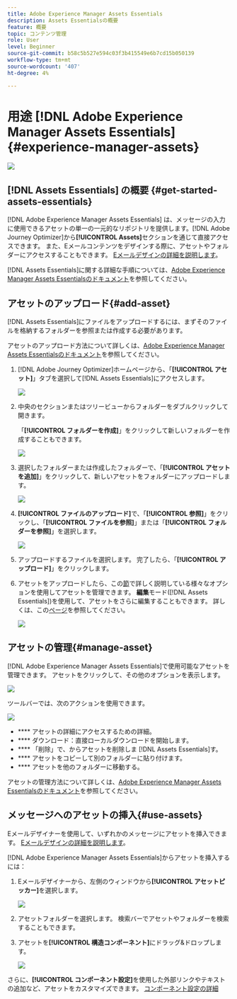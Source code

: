 ```yaml
---
title: Adobe Experience Manager Assets Essentials
description: Assets Essentialsの概要
feature: 概要
topic: コンテンツ管理
role: User
level: Beginner
source-git-commit: b58c5b527e594c03f3b415549e6b7cd15b050139
workflow-type: tm+mt
source-wordcount: '407'
ht-degree: 4%

---
```


# 用途 [!DNL Adobe Experience Manager Assets Essentials]  {#experience-manager-assets}

![](assets/do-not-localize/badge.png)

## [!DNL Assets Essentials] の概要 {#get-started-assets-essentials}

[!DNL Adobe Experience Manager Assets Essentials] は、メッセージの入力に使用できるアセットの単一の一元的なリポジトリを提供します。[!DNL Adobe Journey Optimizer]から&#x200B;**[!UICONTROL Assets]**&#x200B;セクションを通じて直接アクセスできます。 また、Eメールコンテンツをデザインする際に、アセットやフォルダーにアクセスすることもできます。 [Eメールデザインの詳細を説明します](design-emails.md)。

[!DNL Assets Essentials]に関する詳細な手順については、[Adobe Experience Manager Assets Essentialsのドキュメント](https://experienceleague.adobe.com/docs/experience-manager-assets-essentials/help/introduction.html)を参照してください。

## アセットのアップロード{#add-asset}

[!DNL Assets Essentials]にファイルをアップロードするには、まずそのファイルを格納するフォルダーを参照または作成する必要があります。

アセットのアップロード方法について詳しくは、[Adobe Experience Manager Assets Essentialsのドキュメント](https://experienceleague.adobe.com/docs/experience-manager-assets-essentials/help/add-delete-assets.html)を参照してください。

1. [!DNL Adobe Journey Optimizer]ホームページから、「**[!UICONTROL アセット]**」タブを選択して[!DNL Assets Essentials]にアクセスします。

   ![](assets/media_library_1.png)

1. 中央のセクションまたはツリービューからフォルダーをダブルクリックして開きます。

   「**[!UICONTROL フォルダーを作成]**」をクリックして新しいフォルダーを作成することもできます。

   ![](assets/media_library_8.png)

1. 選択したフォルダーまたは作成したフォルダーで、「**[!UICONTROL アセットを追加]**」をクリックして、新しいアセットをフォルダーにアップロードします。

   ![](assets/media_library_2.png)

1. **[!UICONTROL ファイルのアップロード]**&#x200B;で、「**[!UICONTROL 参照]**」をクリックし、「**[!UICONTROL ファイルを参照]**」または「**[!UICONTROL フォルダーを参照]**」を選択します。

   ![](assets/media_library_3.png)

1. アップロードするファイルを選択します。 完了したら、「**[!UICONTROL アップロード]**」をクリックします。

1. アセットをアップロードしたら、この[節](#manage-asset)で詳しく説明している様々なオプションを使用してアセットを管理できます。 **編集**&#x200B;モード([!DNL Assets Essentials])を使用して、アセットをさらに編集することもできます。 詳しくは、この[ページ](#edit-assets)を参照してください。

   ![](assets/media_library_12.png)

## アセットの管理{#manage-asset}

[!DNL Adobe Experience Manager Assets Essentials]で使用可能なアセットを管理できます。 アセットをクリックして、その他のオプションを表示します。

![](assets/media_library_12.png)

ツールバーでは、次のアクションを使用できます。

![](assets/media_library_4.png)

* **** アセットの詳細にアクセスするための詳細。
* **** ダウンロード：直接ローカルダウンロードを開始します。
* **** 「削除」で、からアセットを削除しま [!DNL Assets Essentials]す。
* **** アセットをコピーして別のフォルダーに貼り付けます。
* **** アセットを他のフォルダーに移動する。

アセットの管理方法について詳しくは、[Adobe Experience Manager Assets Essentialsのドキュメント](https://experienceleague.adobe.com/docs/experience-manager-assets-essentials/help/manage-assets.html)を参照してください。

## メッセージへのアセットの挿入{#use-assets}

Eメールデザイナーを使用して、いずれかのメッセージにアセットを挿入できます。 [Eメールデザインの詳細を説明します](design-emails.md)。

[!DNL Adobe Experience Manager Assets Essentials]からアセットを挿入するには：

1. Eメールデザイナーから、左側のウィンドウから&#x200B;**[!UICONTROL アセットピッカー]**&#x200B;を選択します。

   ![](assets/media_library_5.png)

1. アセットフォルダーを選択します。 検索バーでアセットやフォルダーを検索することもできます。

1. アセットを&#x200B;**[!UICONTROL 構造コンポーネント]**&#x200B;にドラッグ&amp;ドロップします。

   ![](assets/media_library_6.png)

さらに、**[!UICONTROL コンポーネント設定]**&#x200B;を使用した外部リンクやテキストの追加など、アセットをカスタマイズできます。 [コンポーネント設定の詳細](content-components.md)

<!--

## Edit and modify assets {#edit-assets}

Your assets can be edited through the **[!UICONTROL Edit mode]** in [!DNL Assets Essentials]. Through this mode, you can crop, resize and rotate your asset. Click the **[!UICONTROL Edit]** button to access the editing mode of your asset.

![](assets/media_library_10.png)

Following actions are available in the toolbar:

![](assets/media_library_11.png)

* **[!UICONTROL Start crop]** to focus on only the content you want in your asset.
* **[!UICONTROL Rotate left]** to rotate your asset counter-clockwise by 90 degrees.
* **[!UICONTROL Rotate right]** to rotate your asset clockwise by 90 degrees.
* **[!UICONTROL Flip vertically]** to vertically mirror your asset.
* **[!UICONTROL Flip horizontally]** to horizontally mirror your asset.
* **[!UICONTROL Launch map]** to insert an image map. For more on this, refer to the [Add image maps](https://experienceleague.adobe.com/docs/experience-manager-65/assets/using/image-maps.html?lang=en#using) documentation.

## Share assets {#share-assets}

When using the Media library, each asset is saved in folders or sub-folders. You can choose to share your folders and which level of access to assign.

For more information on how to share access to your folders, refer to this page.

-->
